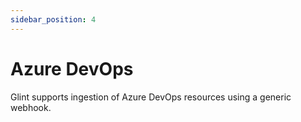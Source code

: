 ```yaml
---
sidebar_position: 4
---
```


# Azure DevOps

Glint supports ingestion of Azure DevOps resources using a generic webhook.